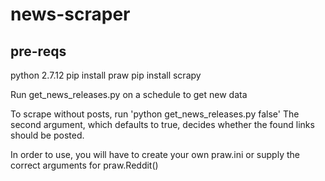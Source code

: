 # news-scraper

## pre-reqs
  python 2.7.12
  pip install praw
  pip install scrapy


Run get_news_releases.py on a schedule to get new data

To scrape without posts, run 'python get_news_releases.py false'
The second argument, which defaults to true, decides whether the found links should be posted.

In order to use, you will have to create your own praw.ini or supply the correct arguments for praw.Reddit()

